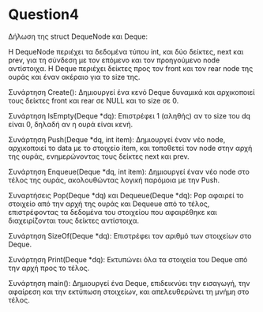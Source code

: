 # Question4

Δήλωση της struct DequeNode και Deque:

Η DequeNode περιέχει τα δεδομένα τύπου int, και δύο δείκτες, next και prev, για τη σύνδεση με τον επόμενο και τον προηγούμενο node αντίστοιχα.
Η Deque περιέχει δείκτες προς τον front και τον rear node της ουράς και έναν ακέραιο για το size της.


Συνάρτηση Create(): Δημιουργεί ένα κενό Deque δυναμικά και αρχικοποιεί τους δείκτες front και rear σε NULL και το size σε 0.


Συνάρτηση IsEmpty(Deque *dq): Επιστρέφει 1 (αληθής) αν το size του dq είναι 0, δηλαδή αν η ουρά είναι κενή.


Συνάρτηση Push(Deque *dq, int item): Δημιουργεί έναν νέο node, αρχικοποιεί το data με το στοιχείο item, και τοποθετεί τον node στην αρχή της ουράς, ενημερώνοντας τους δείκτες next και prev.


Συνάρτηση Enqueue(Deque *dq, int item): Δημιουργεί έναν νέο node στο τέλος της ουράς, ακολουθώντας λογική παρόμοια με την Push.


Συναρτήσεις Pop(Deque *dq) και Dequeue(Deque *dq): Pop αφαιρεί το στοιχείο από την αρχή της ουράς και Dequeue από το τέλος, επιστρέφοντας τα δεδομένα του στοιχείου που αφαιρέθηκε και διαχειρίζονται τους δείκτες αντίστοιχα.


Συνάρτηση SizeOf(Deque *dq): Επιστρέφει τον αριθμό των στοιχείων στο Deque.


Συνάρτηση Print(Deque *dq): Εκτυπώνει όλα τα στοιχεία του Deque από την αρχή προς το τέλος.


Συνάρτηση main(): Δημιουργεί ένα Deque, επιδεικνύει την εισαγωγή, την αφαίρεση και την εκτύπωση στοιχείων, και απελευθερώνει τη μνήμη στο τέλος.
